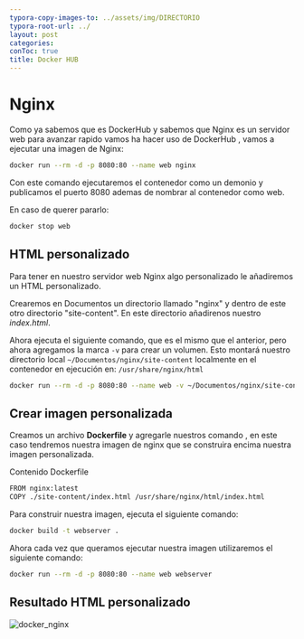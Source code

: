 ```yaml
---
typora-copy-images-to: ../assets/img/DIRECTORIO
typora-root-url: ../
layout: post
categories: 
conToc: true
title: Docker HUB
---
```


# Nginx



Como ya sabemos que es DockerHub y sabemos que Nginx es un servidor web para avanzar rapido vamos ha hacer uso de DockerHub , vamos a ejecutar una imagen de Nginx:



```bash
docker run --rm -d -p 8080:80 --name web nginx
```

Con este comando ejecutaremos el contenedor como un demonio y publicamos el puerto 8080  ademas de nombrar al contenedor como web.



En caso de querer pararlo:

```bash
docker stop web
```



## HTML personalizado

Para tener en nuestro servidor web Nginx algo personalizado le añadiremos un HTML personalizado.



Crearemos en Documentos un directorio llamado "nginx" y dentro de este otro directorio "site-content". En este directorio añadirenos nuestro *index.html*.

Ahora ejecuta el siguiente comando, que es el mismo que el anterior, pero ahora agregamos la marca `-v` para crear un volumen. Esto montará nuestro directorio local `~/Documentos/nginx/site-content` localmente en el contenedor en ejecución en: `/usr/share/nginx/html`

```bash
docker run --rm -d -p 8080:80 --name web -v ~/Documentos/nginx/site-content:/usr/share/nginx/html nginx
```

## Crear imagen personalizada

Creamos un archivo **Dockerfile** y agregarle nuestros comando , en este caso tendremos nuestra imagen de nginx que se construira encima nuestra imagen personalizada.

Contenido Dockerfile

```bash
FROM nginx:latest
COPY ./site-content/index.html /usr/share/nginx/html/index.html
```

Para construir nuestra imagen, ejecuta el siguiente comando:

```bash
docker build -t webserver .
```



Ahora cada vez que queramos ejecutar nuestra imagen utilizaremos el siguiente comando:

```bash
docker run --rm -d -p 8080:80 --name web webserver
```



## Resultado HTML personalizado

![docker_nginx](/dluca/Imágenes/docker_nginx.png)